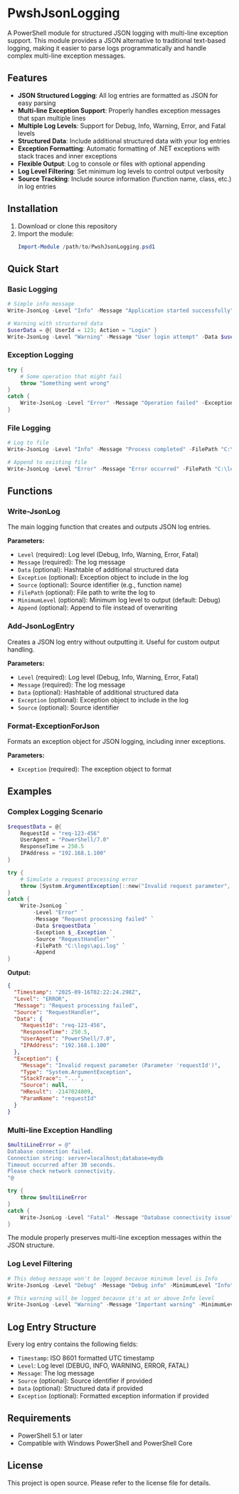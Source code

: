 # PwshJsonLogging

A PowerShell module for structured JSON logging with multi-line exception support. This module provides a JSON alternative to traditional text-based logging, making it easier to parse logs programmatically and handle complex multi-line exception messages.

## Features

- **JSON Structured Logging**: All log entries are formatted as JSON for easy parsing
- **Multi-line Exception Support**: Properly handles exception messages that span multiple lines
- **Multiple Log Levels**: Support for Debug, Info, Warning, Error, and Fatal levels
- **Structured Data**: Include additional structured data with your log entries
- **Exception Formatting**: Automatic formatting of .NET exceptions with stack traces and inner exceptions
- **Flexible Output**: Log to console or files with optional appending
- **Log Level Filtering**: Set minimum log levels to control output verbosity
- **Source Tracking**: Include source information (function name, class, etc.) in log entries

## Installation

1. Download or clone this repository
2. Import the module:
   ```powershell
   Import-Module /path/to/PwshJsonLogging.psd1
   ```

## Quick Start

### Basic Logging
```powershell
# Simple info message
Write-JsonLog -Level "Info" -Message "Application started successfully"

# Warning with structured data
$userData = @{ UserId = 123; Action = "Login" }
Write-JsonLog -Level "Warning" -Message "User login attempt" -Data $userData
```

### Exception Logging
```powershell
try {
    # Some operation that might fail
    throw "Something went wrong"
}
catch {
    Write-JsonLog -Level "Error" -Message "Operation failed" -Exception $_.Exception -Source "MyFunction"
}
```

### File Logging
```powershell
# Log to file
Write-JsonLog -Level "Info" -Message "Process completed" -FilePath "C:\logs\app.log"

# Append to existing file
Write-JsonLog -Level "Error" -Message "Error occurred" -FilePath "C:\logs\app.log" -Append
```

## Functions

### Write-JsonLog
The main logging function that creates and outputs JSON log entries.

**Parameters:**
- `Level` (required): Log level (Debug, Info, Warning, Error, Fatal)
- `Message` (required): The log message
- `Data` (optional): Hashtable of additional structured data
- `Exception` (optional): Exception object to include in the log
- `Source` (optional): Source identifier (e.g., function name)
- `FilePath` (optional): File path to write the log to
- `MinimumLevel` (optional): Minimum log level to output (default: Debug)
- `Append` (optional): Append to file instead of overwriting

### Add-JsonLogEntry
Creates a JSON log entry without outputting it. Useful for custom output handling.

**Parameters:**
- `Level` (required): Log level (Debug, Info, Warning, Error, Fatal)
- `Message` (required): The log message
- `Data` (optional): Hashtable of additional structured data
- `Exception` (optional): Exception object to include in the log
- `Source` (optional): Source identifier

### Format-ExceptionForJson
Formats an exception object for JSON logging, including inner exceptions.

**Parameters:**
- `Exception` (required): The exception object to format

## Examples

### Complex Logging Scenario
```powershell
$requestData = @{
    RequestId = "req-123-456"
    UserAgent = "PowerShell/7.0"
    ResponseTime = 250.5
    IPAddress = "192.168.1.100"
}

try {
    # Simulate a request processing error
    throw [System.ArgumentException]::new("Invalid request parameter", "requestId")
}
catch {
    Write-JsonLog `
        -Level "Error" `
        -Message "Request processing failed" `
        -Data $requestData `
        -Exception $_.Exception `
        -Source "RequestHandler" `
        -FilePath "C:\logs\api.log" `
        -Append
}
```

**Output:**
```json
{
  "Timestamp": "2025-09-16T02:22:24.298Z",
  "Level": "ERROR",
  "Message": "Request processing failed",
  "Source": "RequestHandler",
  "Data": {
    "RequestId": "req-123-456",
    "ResponseTime": 250.5,
    "UserAgent": "PowerShell/7.0",
    "IPAddress": "192.168.1.100"
  },
  "Exception": {
    "Message": "Invalid request parameter (Parameter 'requestId')",
    "Type": "System.ArgumentException",
    "StackTrace": "...",
    "Source": null,
    "HResult": -2147024809,
    "ParamName": "requestId"
  }
}
```

### Multi-line Exception Handling
```powershell
$multiLineError = @"
Database connection failed.
Connection string: server=localhost;database=mydb
Timeout occurred after 30 seconds.
Please check network connectivity.
"@

try {
    throw $multiLineError
}
catch {
    Write-JsonLog -Level "Fatal" -Message "Database connectivity issue" -Exception $_.Exception
}
```

The module properly preserves multi-line exception messages within the JSON structure.

### Log Level Filtering
```powershell
# This debug message won't be logged because minimum level is Info
Write-JsonLog -Level "Debug" -Message "Debug info" -MinimumLevel "Info"

# This warning will be logged because it's at or above Info level
Write-JsonLog -Level "Warning" -Message "Important warning" -MinimumLevel "Info"
```

## Log Entry Structure

Every log entry contains the following fields:

- `Timestamp`: ISO 8601 formatted UTC timestamp
- `Level`: Log level (DEBUG, INFO, WARNING, ERROR, FATAL)
- `Message`: The log message
- `Source` (optional): Source identifier if provided
- `Data` (optional): Structured data if provided
- `Exception` (optional): Formatted exception information if provided

## Requirements

- PowerShell 5.1 or later
- Compatible with Windows PowerShell and PowerShell Core

## License

This project is open source. Please refer to the license file for details.

